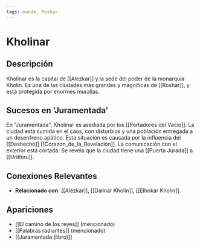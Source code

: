```yaml
---
tags: mundo, Roshar
---
```


# Kholinar

## Descripción
Kholinar es la capital de [[Alezkar]] y la sede del poder de la monarquía Kholin. Es una de las ciudades más grandes y magníficas de [[Roshar]], y está protegida por enormes murallas.

## Sucesos en 'Juramentada'
En "Juramentada", Kholinar es asediada por los [[Portadores del Vacío]]. La ciudad está sumida en el caos, con disturbios y una población entregada a un desenfreno apático. Esta situación es causada por la influencia del [[Deshecho]] [[Corazon_de_la_Revelacion]]. La comunicación con el exterior está cortada. Se revela que la ciudad tiene una [[Puerta Jurada]] a [[Urithiru]].

## Conexiones Relevantes
* **Relacionado con:** [[Alezkar]], [[Dalinar Kholin]], [[Elhokar Kholin]].

## Apariciones
* [[El camino de los reyes]] (mencionado)
* [[Palabras radiantes]] (mencionado)
* [[Juramentada (libro)]]
